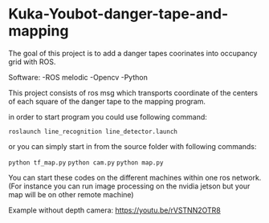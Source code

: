 # Kuka-Youbot-danger-tape-and-mapping

The goal of this project is to add a danger tapes coorinates into occupancy grid with ROS. 

Software:
-ROS melodic
-Opencv
-Python

This project consists of ros msg which transports coordinate of the centers of each square of the danger tape to the mapping program.

in order to start program you could use following command:

`roslaunch line_recognition line_detector.launch`

or you can simply start in from the source folder with following commands:

`python tf_map.py`
`python cam.py`
`python map.py`

You can start these codes on the different machines within one ros network. (For instance you can run image processing on the nvidia jetson but your map will be on other remote machine)

Example without depth camera: https://youtu.be/rVSTNN2OTR8


